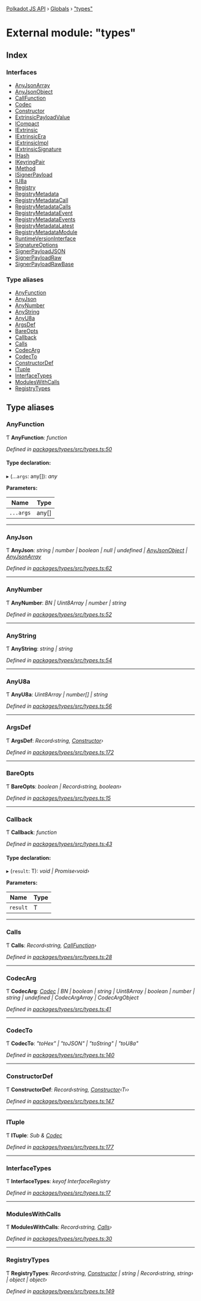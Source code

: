 [Polkadot JS API](../README.md) › [Globals](../globals.md) › ["types"](_types_.md)

# External module: "types"

## Index

### Interfaces

* [AnyJsonArray](../interfaces/_types_.anyjsonarray.md)
* [AnyJsonObject](../interfaces/_types_.anyjsonobject.md)
* [CallFunction](../interfaces/_types_.callfunction.md)
* [Codec](../interfaces/_types_.codec.md)
* [Constructor](../interfaces/_types_.constructor.md)
* [ExtrinsicPayloadValue](../interfaces/_types_.extrinsicpayloadvalue.md)
* [ICompact](../interfaces/_types_.icompact.md)
* [IExtrinsic](../interfaces/_types_.iextrinsic.md)
* [IExtrinsicEra](../interfaces/_types_.iextrinsicera.md)
* [IExtrinsicImpl](../interfaces/_types_.iextrinsicimpl.md)
* [IExtrinsicSignature](../interfaces/_types_.iextrinsicsignature.md)
* [IHash](../interfaces/_types_.ihash.md)
* [IKeyringPair](../interfaces/_types_.ikeyringpair.md)
* [IMethod](../interfaces/_types_.imethod.md)
* [ISignerPayload](../interfaces/_types_.isignerpayload.md)
* [IU8a](../interfaces/_types_.iu8a.md)
* [Registry](../interfaces/_types_.registry.md)
* [RegistryMetadata](../interfaces/_types_.registrymetadata.md)
* [RegistryMetadataCall](../interfaces/_types_.registrymetadatacall.md)
* [RegistryMetadataCalls](../interfaces/_types_.registrymetadatacalls.md)
* [RegistryMetadataEvent](../interfaces/_types_.registrymetadataevent.md)
* [RegistryMetadataEvents](../interfaces/_types_.registrymetadataevents.md)
* [RegistryMetadataLatest](../interfaces/_types_.registrymetadatalatest.md)
* [RegistryMetadataModule](../interfaces/_types_.registrymetadatamodule.md)
* [RuntimeVersionInterface](../interfaces/_types_.runtimeversioninterface.md)
* [SignatureOptions](../interfaces/_types_.signatureoptions.md)
* [SignerPayloadJSON](../interfaces/_types_.signerpayloadjson.md)
* [SignerPayloadRaw](../interfaces/_types_.signerpayloadraw.md)
* [SignerPayloadRawBase](../interfaces/_types_.signerpayloadrawbase.md)

### Type aliases

* [AnyFunction](_types_.md#anyfunction)
* [AnyJson](_types_.md#anyjson)
* [AnyNumber](_types_.md#anynumber)
* [AnyString](_types_.md#anystring)
* [AnyU8a](_types_.md#anyu8a)
* [ArgsDef](_types_.md#argsdef)
* [BareOpts](_types_.md#bareopts)
* [Callback](_types_.md#callback)
* [Calls](_types_.md#calls)
* [CodecArg](_types_.md#codecarg)
* [CodecTo](_types_.md#codecto)
* [ConstructorDef](_types_.md#constructordef)
* [ITuple](_types_.md#ituple)
* [InterfaceTypes](_types_.md#interfacetypes)
* [ModulesWithCalls](_types_.md#moduleswithcalls)
* [RegistryTypes](_types_.md#registrytypes)

## Type aliases

###  AnyFunction

Ƭ **AnyFunction**: *function*

*Defined in [packages/types/src/types.ts:50](https://github.com/polkadot-js/api/blob/07ca18502b/packages/types/src/types.ts#L50)*

#### Type declaration:

▸ (...`args`: any[]): *any*

**Parameters:**

Name | Type |
------ | ------ |
`...args` | any[] |

___

###  AnyJson

Ƭ **AnyJson**: *string | number | boolean | null | undefined | [AnyJsonObject](../interfaces/_types_.anyjsonobject.md) | [AnyJsonArray](../interfaces/_types_.anyjsonarray.md)*

*Defined in [packages/types/src/types.ts:62](https://github.com/polkadot-js/api/blob/07ca18502b/packages/types/src/types.ts#L62)*

___

###  AnyNumber

Ƭ **AnyNumber**: *BN | Uint8Array | number | string*

*Defined in [packages/types/src/types.ts:52](https://github.com/polkadot-js/api/blob/07ca18502b/packages/types/src/types.ts#L52)*

___

###  AnyString

Ƭ **AnyString**: *string | string*

*Defined in [packages/types/src/types.ts:54](https://github.com/polkadot-js/api/blob/07ca18502b/packages/types/src/types.ts#L54)*

___

###  AnyU8a

Ƭ **AnyU8a**: *Uint8Array | number[] | string*

*Defined in [packages/types/src/types.ts:56](https://github.com/polkadot-js/api/blob/07ca18502b/packages/types/src/types.ts#L56)*

___

###  ArgsDef

Ƭ **ArgsDef**: *Record‹string, [Constructor](../interfaces/_types_.constructor.md)›*

*Defined in [packages/types/src/types.ts:172](https://github.com/polkadot-js/api/blob/07ca18502b/packages/types/src/types.ts#L172)*

___

###  BareOpts

Ƭ **BareOpts**: *boolean | Record‹string, boolean›*

*Defined in [packages/types/src/types.ts:15](https://github.com/polkadot-js/api/blob/07ca18502b/packages/types/src/types.ts#L15)*

___

###  Callback

Ƭ **Callback**: *function*

*Defined in [packages/types/src/types.ts:43](https://github.com/polkadot-js/api/blob/07ca18502b/packages/types/src/types.ts#L43)*

#### Type declaration:

▸ (`result`: T): *void | Promise‹void›*

**Parameters:**

Name | Type |
------ | ------ |
`result` | T |

___

###  Calls

Ƭ **Calls**: *Record‹string, [CallFunction](../interfaces/_types_.callfunction.md)›*

*Defined in [packages/types/src/types.ts:28](https://github.com/polkadot-js/api/blob/07ca18502b/packages/types/src/types.ts#L28)*

___

###  CodecArg

Ƭ **CodecArg**: *[Codec](../interfaces/_types_.codec.md) | BN | boolean | string | Uint8Array | boolean | number | string | undefined | CodecArgArray | CodecArgObject*

*Defined in [packages/types/src/types.ts:41](https://github.com/polkadot-js/api/blob/07ca18502b/packages/types/src/types.ts#L41)*

___

###  CodecTo

Ƭ **CodecTo**: *"toHex" | "toJSON" | "toString" | "toU8a"*

*Defined in [packages/types/src/types.ts:140](https://github.com/polkadot-js/api/blob/07ca18502b/packages/types/src/types.ts#L140)*

___

###  ConstructorDef

Ƭ **ConstructorDef**: *Record‹string, [Constructor](../interfaces/_types_.constructor.md)‹T››*

*Defined in [packages/types/src/types.ts:147](https://github.com/polkadot-js/api/blob/07ca18502b/packages/types/src/types.ts#L147)*

___

###  ITuple

Ƭ **ITuple**: *Sub & [Codec](../interfaces/_types_.codec.md)*

*Defined in [packages/types/src/types.ts:177](https://github.com/polkadot-js/api/blob/07ca18502b/packages/types/src/types.ts#L177)*

___

###  InterfaceTypes

Ƭ **InterfaceTypes**: *keyof InterfaceRegistry*

*Defined in [packages/types/src/types.ts:17](https://github.com/polkadot-js/api/blob/07ca18502b/packages/types/src/types.ts#L17)*

___

###  ModulesWithCalls

Ƭ **ModulesWithCalls**: *Record‹string, [Calls](_types_.md#calls)›*

*Defined in [packages/types/src/types.ts:30](https://github.com/polkadot-js/api/blob/07ca18502b/packages/types/src/types.ts#L30)*

___

###  RegistryTypes

Ƭ **RegistryTypes**: *Record‹string, [Constructor](../interfaces/_types_.constructor.md) | string | Record‹string, string› | object | object›*

*Defined in [packages/types/src/types.ts:149](https://github.com/polkadot-js/api/blob/07ca18502b/packages/types/src/types.ts#L149)*
